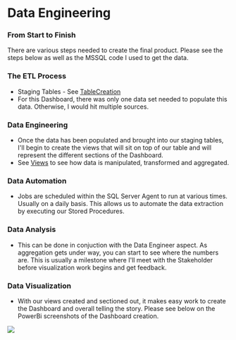 # Data Engineering
### From Start to Finish
There are various steps needed to create the final product. Please see the steps below as well as the MSSQL code I used to get the data.

### The ETL Process
* Staging Tables - See [TableCreation](https://github.com/romerogarza/DataEngineering/blob/main/TableCreation/TableCreation.sql)
* For this Dashboard, there was only one data set needed to populate this data. Otherwise, I would hit multiple sources.

### Data Engineering
* Once the data has been populated and brought into our staging tables, I'll begin to create the views that will sit on top of our table and will represent the different sections of the Dashboard.
* See [Views](https://github.com/romerogarza/DataEngineering/tree/main/DataManipulation) to see how data is manipulated, transformed and aggregated.

### Data Automation
* Jobs are scheduled within the SQL Server Agent to run at various times. Usually on a daily basis. This allows us to automate the data extraction by executing our Stored Procedures.

### Data Analysis
* This can be done in conjuction with the Data Engineer aspect. As aggregation gets under way, you can start to see where the numbers are. This is usually a milestone where I'll meet with the Stakeholder before visualization work begins and get feedback.

### Data Visualization
* With our views created and sectioned out, it makes easy work to create the Dashboard and overall telling the story. Please see below on the PowerBi screenshots of the Dashboard creation.

![ ](https://user-images.githubusercontent.com/90928939/189237637-aeb35f02-e6fc-4d40-a71b-a9896f9b8247.png)
